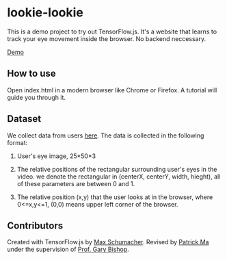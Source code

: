 # lookie-lookie

This is a demo project to try out TensorFlow.js. It's a website that learns to
track your eye movement inside the browser. No backend neccessary.

[Demo](https://mapy1874.github.·io/eye-tracking/)

## How to use

Open index.html in a modern browser like Chrome or Firefox. A tutorial will
guide you through it.

## Dataset
We collect data from users [here](http://patrickma.me/eye-tracking/collection/collection.html). The data is collected in the following format:

1. User's eye image, 25\*50\*3

1. The relative positions of the rectangular surrounding user's eyes in the video. we denote the rectangular in (centerX, centerY, width, hieght), all of these parameters are between 0 and 1.

1. The relative position (x,y) that the user looks at in the browser, where 0<=x,y<=1, (0,0) means upper left corner of the browser.
 

## Contributors

Created with TensorFlow.js by [Max Schumacher](https://github.com/cpury). Revised by [Patrick Ma](https://github.com/mapy1874/) under the supervision of [Prof. Gary Bishop](https://www.cs.unc.edu/~gb/).